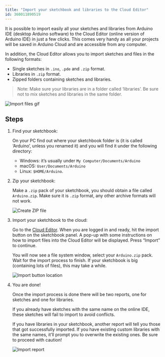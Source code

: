 ```yaml
---
title: "Import your sketchbook and libraries to the Cloud Editor"
id: 360011890519
---
```


It is possible to import easily all your sketches and libraries from Arduino IDE (desktop Arduino software) to the Cloud Editor (online version of Arduino IDE) in just a few clicks. This comes very handy as all your projects will be saved in Arduino Cloud and are accessible from any computer.

In addition, the Cloud Editor allows you to import sketches and files in the following formats:

* Single sketches in `.ino`, `.pde` and `.zip` format.
* Libraries in `.zip` format.
* Zipped folders containing sketches and libraries.

> Note: Make sure your libraries are in a folder called ‘libraries’. Be sure not to mix sketches and libraries in the same folder.

![Import files gif](img/ImportFiles.gif)

## Steps

1. Find your sketchbook:

   On your PC find out where your sketchbook folder is (it is called ‘Arduino’, unless you renamed it) and you will find it under the following directory:

   * Windows: it’s usually under `My Computer/Documents/Arduino`
   * macOS: `User/Documents/Arduino`
   * Linux: `$HOME/Arduino`.

2. Zip your sketchbook:

   Make a `.zip` pack of your sketchbook, you should obtain a file called `Arduino.zip`. Make sure it is `.zip` format, any other archive formats will not work.

   ![Create ZIP file](img/ImportFiles1.jpg)

3. Import your sketchbook to the cloud:

   Go to the [Cloud Editor](https://create.arduino.cc/editor). When you are logged in and ready, hit the import button on the sketchbook panel. A pop-up with some instructions on how to import files into the Cloud Editor will be displayed. Press “Import” to continue.

   You will now see a file system window, select your `Arduino.zip` pack. Wait for the import process to finish. If your sketchbook is big (containing lots of files), this may take a while.

   ![Import button location](img/ImportFiles2.jpg)

4. You are done!

   Once the import process is done there will be two reports, one for sketches and one for libraries.

   If you already have sketches with the same name on the online IDE, these sketches will fail to import to avoid conflicts.

   If you have libraries in your sketchbook, another report will tell you those that got successfully imported. If you have existing custom libraries with the same names, it’ll prompt you to overwrite the existing ones. Be sure to proceed with caution!

   ![Import report](img/ImportFiles3.png)
